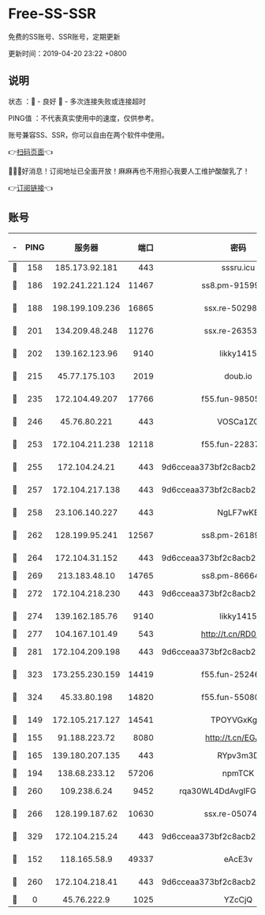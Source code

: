 # Free-SS-SSR

免费的SS账号、SSR账号，定期更新

更新时间：2019-04-20 23:22 +0800

## 说明

状态     ：🙂 - 良好 🙁 - 多次连接失败或连接超时

PING值   ：不代表真实使用中的速度，仅供参考。

账号兼容SS、SSR，你可以自由在两个软件中使用。

👉[扫码页面](https://liesauer.github.io/Free-SS-SSR/)👈

🎉🎉🎉好消息！订阅地址已全面开放！麻麻再也不用担心我要人工维护酸酸乳了！

👉[订阅链接](https://www.liesauer.net/yogurt/subscribe?ACCESS_TOKEN=DAYxR3mMaZAsaqUb)👈

## 账号

|-|PING|服务器|端口|密码|加密方式|区域|
|:----:|:----:|:-----:|-----:|:----:|:----:|:----:|
|🙂|158|185.173.92.181|443|sssru.icu|rc4-md5|RU|
|🙂|186|192.241.221.124|11467|ss8.pm-91599919|aes-256-cfb|US|
|🙂|188|198.199.109.236|16865|ssx.re-50298723|aes-256-cfb|US|
|🙂|201|134.209.48.248|11276|ssx.re-26353415|aes-256-cfb|US|
|🙂|202|139.162.123.96|9140|likky1415|aes-256-cfb|JP|
|🙂|215|45.77.175.103|2019|doub.io|aes-128-ctr|SG|
|🙂|235|172.104.49.207|17766|f55.fun-98505855|aes-256-cfb|SG|
|🙂|246|45.76.80.221|443|VOSCa1ZG|aes-256-cfb|DE|
|🙂|253|172.104.211.238|12118|f55.fun-22837122|aes-256-cfb|US|
|🙂|255|172.104.24.21|443|9d6cceaa373bf2c8acb22e60b6a58be6|aes-256-cfb|US|
|🙂|257|172.104.217.138|443|9d6cceaa373bf2c8acb22e60b6a58be6|aes-256-cfb|US|
|🙂|258|23.106.140.227|443|NgLF7wKB|aes-256-cfb|US|
|🙂|262|128.199.95.241|12567|ss8.pm-26189593|aes-256-cfb|SG|
|🙂|264|172.104.31.152|443|9d6cceaa373bf2c8acb22e60b6a58be6|aes-256-cfb|US|
|🙂|269|213.183.48.10|14765|ss8.pm-86664853|rc4-md5|RU|
|🙂|272|172.104.218.230|443|9d6cceaa373bf2c8acb22e60b6a58be6|aes-256-cfb|US|
|🙂|274|139.162.185.76|9140|likky1415|aes-256-cfb|DE|
|🙂|277|104.167.101.49|543|http://t.cn/RD0D7sx|rc4-md5|CA|
|🙂|281|172.104.209.198|443|9d6cceaa373bf2c8acb22e60b6a58be6|aes-256-cfb|US|
|🙂|323|173.255.230.159|14419|f55.fun-25246230|aes-256-cfb|US|
|🙂|324|45.33.80.198|14820|f55.fun-55080399|aes-256-cfb|US|
|🙂|149|172.105.217.127|14541|TPOYVGxKglpi|aes-256-cfb|JP|
|🙂|155|91.188.223.72|8080|http://t.cn/EGJIyrl|rc4-md5|RU|
|🙂|165|139.180.207.135|443|RYpv3m3D|aes-256-cfb|JP|
|🙂|194|138.68.233.12|57206|npmTCK|rc4-md5|US|
|🙂|260|109.238.6.24|9452|rqa30WL4DdAvgIFG6Fs3znzTa|aes-256-cfb|FR|
|🙂|266|128.199.187.62|10630|ssx.re-05074974|aes-256-cfb|SG|
|🙂|329|172.104.215.24|443|9d6cceaa373bf2c8acb22e60b6a58be6|aes-256-cfb|US|
|🙁|152|118.165.58.9|49337|eAcE3v|chacha20-ietf|TW|
|🙁|260|172.104.218.41|443|9d6cceaa373bf2c8acb22e60b6a58be6|aes-256-cfb|US|
|🙁|0|45.76.222.9|1025|YZcCjQ|rc4-md5|JP|
